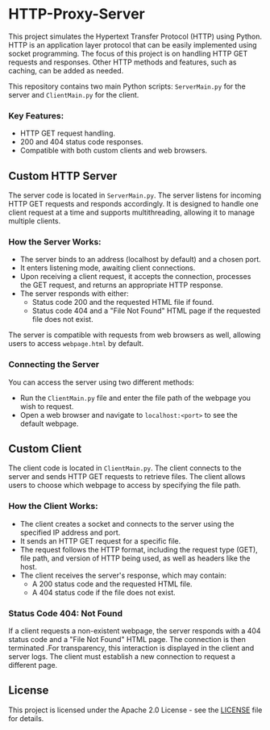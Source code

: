 # HTTP-Proxy-Server

This project simulates the Hypertext Transfer Protocol (HTTP) using Python. HTTP is an application layer protocol that can be easily implemented using socket programming. The focus of this project is on handling HTTP GET requests and responses. Other HTTP methods and features, such as caching, can be added as needed.

This repository contains two main Python scripts: `ServerMain.py` for the server and `ClientMain.py` for the client.

### Key Features:
- HTTP GET request handling.
- 200 and 404 status code responses.
- Compatible with both custom clients and web browsers.


## Custom HTTP Server

The server code is located in `ServerMain.py`. The server listens for incoming HTTP GET requests and responds accordingly. It is designed to handle one client request at a time and supports multithreading, allowing it to manage multiple clients.

### How the Server Works:
- The server binds to an address (localhost by default) and a chosen port.
- It enters listening mode, awaiting client connections.
- Upon receiving a client request, it accepts the connection, processes the GET request, and returns an appropriate HTTP response.
- The server responds with either:
    - Status code 200 and the requested HTML file if found.
    - Status code 404 and a "File Not Found" HTML page if the requested file does not exist.

The server is compatible with requests from web browsers as well, allowing users to access `webpage.html` by default.

### Connecting the Server

You can access the server using two different methods:
- Run the `ClientMain.py` file and enter the file path of the webpage you wish to request.
- Open a web browser and navigate to `localhost:<port>` to see the default webpage.


## Custom Client

The client code is located in `ClientMain.py`. The client connects to the server and sends HTTP GET requests to retrieve files. The client allows users to choose which webpage to access by specifying the file path.

### How the Client Works:
- The client creates a socket and connects to the server using the specified IP address and port.
- It sends an HTTP GET request for a specific file.
- The request follows the HTTP format, including the request type (GET), file path, and version of HTTP being used, as well as headers like the host.
- The client receives the server's response, which may contain:
    - A 200 status code and the requested HTML file.
    - A 404 status code if the file does not exist.


### Status Code 404: Not Found

If a client requests a non-existent webpage, the server responds with a 404 status code and a "File Not Found" HTML page. The connection is then terminated .For transparency, this interaction is displayed in the client and server logs. The client must establish a new connection to request a different page.


## License
This project is licensed under the Apache 2.0 License - see the [LICENSE](LICENSE) file for details.

